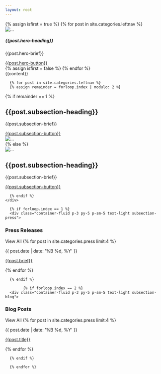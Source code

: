 ```yaml
---
layout: root
---
```

<div class="container-fluid bg-black g-0">
<div class="container-fluid g-0">
<div id="carouselExampleSlidesOnly" class="carousel slide" data-bs-ride="carousel" data-bs-interval="5000" >
  <div class="carousel-inner">
      {% assign isfirst = true %}
      {% for post in site.categories.leftnav %}
        <div class="carousel-item {% if isfirst == true %}active{% endif %}">
      <img src="{{post.hero-image}}" class="d-block w-100" alt="...">
      <div class="carousel-caption">
        <h5>{{post.hero-heading}}</h5>
        <p>{{post.hero-brief}}</p>
        <a class="btn btn-outline-light" href="{{post.url}}" role="button">{{post.hero-button}}</a>
      </div>
    </div>
      {% assign isfirst = false %}
      {% endfor %}
    
  </div>
</div>
</div>

<div class="container-fluid pt-5">
  <div class="container py-5">
    {{content}}
  </div>
</div>

      {% for post in site.categories.leftnav %}
      {% assign remainder = forloop.index | modulo: 2 %}
  <div class="container py-5 text-light subsection g-5">
    <div class="row" style="background-color:{{post.subsection-color}}">
      {% if remainder == 1 %}
      <div class="col-md-6 p-5 my-5">
        <div class="p-5">
          <h2>{{post.subsection-heading}}</h2>
          <p>{{post.subsection-brief}}</p>
          <a class="btn btn-outline-light" href="{{post.url}}" role="button">{{post.subsection-button}}</a>
        </div>
      </div>
      <div class="col-md-6 bg-primary text-light g-0 d-none d-sm-none d-md-block">
        <img src="{{post.subsection-image}}" class="d-block w-100" alt="...">
      </div>
      {% else %}
      <div class="col-md-6 bg-primary text-light g-0 d-none d-sm-none d-md-block">
        <img src="{{post.subsection-image}}" class="d-block w-100" alt="...">
      </div>
      <div class="col-md-6 p-5 my-5">
        <div class="p-5">
          <h2>{{post.subsection-heading}}</h2>
          <p>{{post.subsection-brief}}</p>
          <a class="btn btn-outline-light" href="{{post.url}}" role="button">{{post.subsection-button}}</a>
        </div>
      </div>
      
      {% endif %}
    </div>
  </div>
    
      {% if forloop.index == 1 %}
      <div class="container-fluid p-3 py-5 p-sm-5 text-light subsection-press">
  <div class="row">
    <h3 class="col-9 col-md-10 fs-3 fw-lighter">Press Releases</h3>
    <a class="mb-4 col-3 col-md-2 btn btn-outline-light" role="button">View All</a>
    {% for post in site.categories.press limit:4 %}
    <div class="py-3 col-lg-3 col-md-6 col-sm-6">
      <p class="fs-6 fw-lighter">{{ post.date | date: '%B %d, %Y' }}</p>
      <p><a href="{{post.url}}" class="text-decoration-none text-light">{{post.brief}}</a></p>
    </div>
    {% endfor %}
  </div>
</div>

      {% endif %}

            {% if forloop.index == 2 %}
      <div class="container-fluid p-3 py-5 p-sm-5 text-light subsection-blog">
  <div class="row">
    <h3 class="col-9 col-md-10 fs-3 fw-lighter">Blog Posts</h3>
    <a class="mb-4 col-3 col-md-2 btn btn-outline-light" role="button">View All</a>
    {% for post in site.categories.press limit:4 %}
    <div class="py-3 col-lg-3 col-md-6 col-sm-6">
      <p class="fs-6 fw-lighter">{{ post.date | date: '%B %d, %Y' }}</p>
      <p><a href="{{post.url}}" class="text-decoration-none text-light">{{post.title}}</a></p>
    </div>
    {% endfor %}
  </div>
</div>

      {% endif %}

      {% endfor %}



</div>